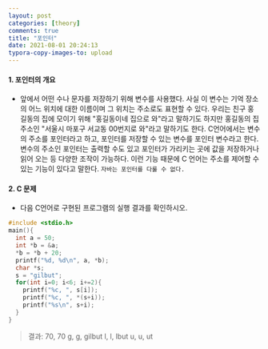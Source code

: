 ```yaml
---
layout: post
categories: [theory]
comments: true
title: "포인터"
date: 2021-08-01 20:24:13
typora-copy-images-to: upload
---
```


#### 1. 포인터의 개요

- 앞에서 어떤 수나 문자를 저장하기 위해 변수를 사용했다. 사실 이 변수는 기억 장소의 어느 위치에 대한 이름이며 그 위치는 주소로도 표현할 수 있다. 우리는 친구 홍길동의 집에 모이기 위해 "홍길동이네 집으로 와"라고 말하기도 하지만 홍길동의 집 주소인 "서울시 마포구 서교동 00번지로 와"라고 말하기도 한다. C언어에서는 변수의 주소를 포인터라고 하고, 포인터를 저장할 수 있는 변수를 포인터 변수라고 한다. 변수의 주소인 포인터는 출력할 수도 있고 포인터가 가리키는 곳에 값을 저장하거나 읽어 오는 등 다양한 조작이 가능하다. 이런 기능 때문에 C 언어는 주소를 제어할 수 있는 기능이 있다고 말한다. `자바는 포인터를 다룰 수 없다.`

#### 2. C 문제

- 다음 C언어로 구현된 프로그램의 실행 결과를 확인하시오.

```c
#include <stdio.h>
main(){
  int a = 50;
  int *b = &a;
  *b = *b + 20;
  printf("%d, %d\n", a, *b);
  char *s;
  s = "gilbut";
  for(int i=0; i<6; i+=2){
    printf("%c, ", s[i]);
    printf("%c, ", *(s+i));
    printf("%s\n", s+i);
  }
}
```

> 결과:
> 70, 70
> g, g, gilbut
> l, l, lbut
> u, u, ut


